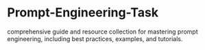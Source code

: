 # Prompt-Engineering-Task
 comprehensive guide and resource collection for mastering prompt engineering, including best practices, examples, and tutorials.
